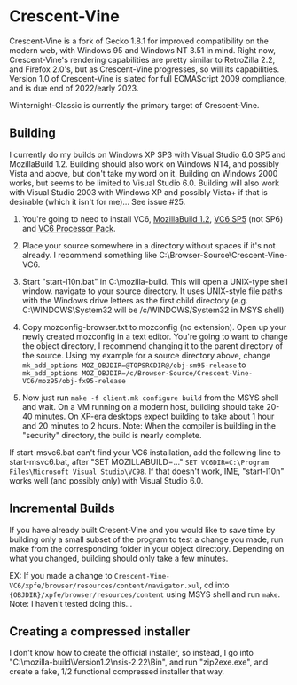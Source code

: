 # Crescent-Vine

Crescent-Vine is a fork of Gecko 1.8.1 for improved compatibility on the modern web, with Windows 95 and Windows NT 3.51 in mind. Right now, Crescent-Vine's rendering capabilities are pretty similar to RetroZilla 2.2, and Firefox 2.0's, but as Crescent-Vine progresses, so will its capabilities. Version 1.0 of 
Crescent-Vine is slated for full ECMAScript 2009 compliance, and is due end of 2022/early 2023.

Winternight-Classic is currently the primary target of Crescent-Vine.

## Building

I currently do my builds on Windows XP SP3 with Visual Studio 6.0 SP5 and MozillaBuild 1.2. Building should also work on Windows NT4, and possibly Vista and above, but don't take my word on it. Building on Windows 2000 works, but seems to be limited to Visual Studio 6.0. Building will also work with Visual Studio 2003 with Windows XP and possibly Vista+ if that is desirable (which it isn't for me)... See issue #25.

1. You're going to need to install VC6, [MozillaBuild 1.2](https://ftp.mozilla.org/pub/mozilla/libraries/win32/MozillaBuildSetup-1.2.exe), [VC6 SP5](https://github.com/rn10950/RetroZillaWeb/releases/download/0/vs6sp5.exe) (not SP6) and [VC6 Processor Pack](https://github.com/rn10950/RetroZillaWeb/releases/download/0/vcpp5.exe).

2. Place your source somewhere in a directory without spaces if it's not already. I recommend something like C:\Browser-Source\Crescent-Vine-VC6\. 

3. Start "start-l10n.bat" in C:\mozilla-build\. This will open a UNIX-type shell window. navigate to your source directory. It uses UNIX-style file paths with the Windows drive letters as the first child directory (e.g. C:\WINDOWS\System32 will be /c/WINDOWS/System32 in MSYS shell) 

4. Copy mozconfig-browser.txt to mozconfig (no extension). Open up your newly created mozconfig in a text editor. You're going to want to change the object directory, I recommend changing it to the parent directory of the source. Using my example for a source directory above, change
`mk_add_options MOZ_OBJDIR=@TOPSRCDIR@/obj-sm95-release`
to 
`mk_add_options MOZ_OBJDIR=/c/Browser-Source/Crescent-Vine-VC6/moz95/obj-fx95-release`

4. Now just run `make -f client.mk configure build` from the MSYS shell and wait. On a VM running on a modern host, building should take 20-40 minutes. On XP-era desktops expect building to take about 1 hour and 20 minutes to 2 hours. Note: When the compiler is building in the "security" directory, the build is nearly complete. 

If start-msvc6.bat can't find your VC6 installation, add the following line to start-msvc6.bat, after "SET MOZILLABUILD=..."
`SET VC6DIR=C:\Program Files\Microsoft Visual Studio\VC98`. If that doesn't work, IME, "start-l10n" works well (and possibly only) with Visual Studio 6.0.

## Incremental Builds
If you have already built Cresent-Vine and you would like to save time by building only a small subset of the program to test a change you made, run make from the corresponding folder in your object directory. Depending on what you changed, building should only take a few minutes.

EX: If you made a change to `Crescent-Vine-VC6/xpfe/browser/resources/content/navigator.xul`, cd into `{OBJDIR}/xpfe/browser/resources/content` using MSYS shell and run `make`. Note: I haven't tested doing this...

## Creating a compressed installer
I don't know how to create the official installer, so instead, I go into "C:\mozilla-build\Version1.2\nsis-2.22\Bin", and run "zip2exe.exe", and create a fake, 1/2 functional compressed installer that way.
